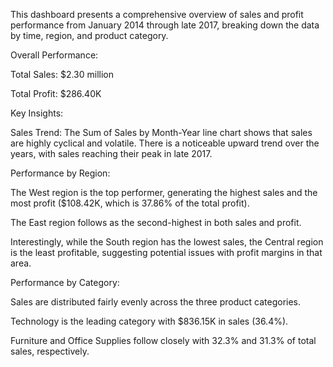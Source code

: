 This dashboard presents a comprehensive overview of sales and profit performance from January 2014 through late 2017, breaking down the data by time, region, and product category.

Overall Performance:

Total Sales: $2.30 million

Total Profit: $286.40K

Key Insights:

Sales Trend: The Sum of Sales by Month-Year line chart shows that sales are highly cyclical and volatile. There is a noticeable upward trend over the years, with sales reaching their peak in late 2017.

Performance by Region:

The West region is the top performer, generating the highest sales and the most profit ($108.42K, which is 37.86% of the total profit).

The East region follows as the second-highest in both sales and profit.

Interestingly, while the South region has the lowest sales, the Central region is the least profitable, suggesting potential issues with profit margins in that area.

Performance by Category:

Sales are distributed fairly evenly across the three product categories.

Technology is the leading category with $836.15K in sales (36.4%).

Furniture and Office Supplies follow closely with 32.3% and 31.3% of total sales, respectively.
